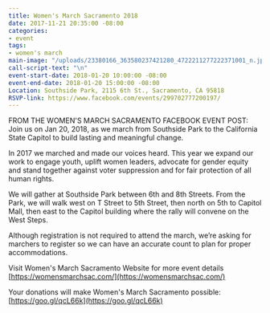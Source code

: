 ```yaml
---
title: Women's March Sacramento 2018
date: 2017-11-21 20:35:00 -08:00
categories:
- event
tags:
- women's march
main-image: "/uploads/23380166_363580237421280_4722211277222371001_n.jpg"
call-script-text: "\n"
event-start-date: 2018-01-20 10:00:00 -08:00
event-end-date: 2018-01-20 15:00:00 -08:00
Location: Southside Park, 2115 6th St., Sacramento, CA 95818
RSVP-link: https://www.facebook.com/events/299702777200197/
---
```


FROM THE WOMEN'S MARCH SACRAMENTO FACEBOOK EVENT POST: 
Join us on Jan 20, 2018, as we march from Southside Park to the California State Capitol to build lasting and meaningful change.

In 2017 we marched and made our voices heard. This year we expand our work to engage youth, uplift women leaders, advocate for gender equity and stand together against voter suppression and for fair protection of all human rights.

We will gather at Southside Park between 6th and 8th Streets. From the Park, we will walk west on T Street to 5th Street, then north on 5th to Capitol Mall, then east to the Capitol building where the rally will convene on the West Steps.

Although registration is not required to attend the march, we’re asking for marchers to register so we can have an accurate count to plan for proper accommodations.

Visit Women's March Sacramento Website for more event details
[https://womensmarchsac.com/](https://womensmarchsac.com/)

Your donations will make Women's March Sacramento possible:
[https://goo.gl/qcL66k](https://goo.gl/qcL66k)